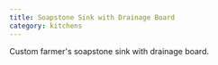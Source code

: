 ```yaml
---
title: Soapstone Sink with Drainage Board
category: kitchens
---
```


Custom farmer's soapstone sink with drainage board.
